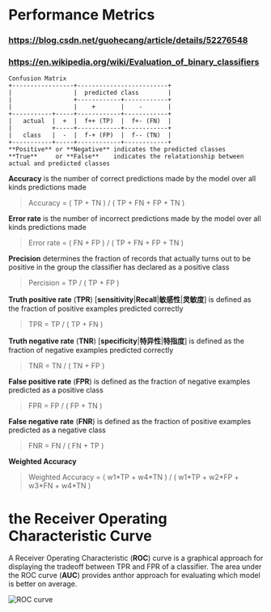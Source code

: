 # Performance Metrics
### https://blog.csdn.net/guohecang/article/details/52276548
### https://en.wikipedia.org/wiki/Evaluation_of_binary_classifiers
    Confusion Matrix  
    +-----------------+-------------------------+  
    |                 |  predicted class        |  
    |                 +------------+------------+  
    |                 |    +       |    -       |  
    +-----------+-----+------------+------------+  
    |   actual  |  +  |  f++ (TP)  |  f+- (FN)  |  
    |           +-----+------------+------------+  
    |   class   |  -  |  f-+ (FP)  |  f-- (TN)  |  
    +-----------+-----+------------+------------+  
    **Positive** or **Negative** indicates the predicted classes
    **True**     or **False**    indicates the relatationship between actual and predicted classes

**Accuracy** is the number of correct predictions made by the model over all kinds predictions made

> Accuracy = ( TP + TN ) / ( TP + FN + FP + TN )

**Error rate** is the number of incorrect predictions made by the model over all kinds predictions made

> Error rate = ( FN + FP ) / ( TP + FN + FP + TN )

**Precision** determines the fraction of records that actually turns out to be positive in the group the classifier has declared as a positive class

> Percision = TP / ( TP + FP )

**Truth positive rate** (**TPR**) [**sensitivity**|**Recall**|**敏感性**|**灵敏度**] is defined as the fraction of positive examples predicted correctly

> TPR = TP / ( TP + FN )

**Truth negative rate** (**TNR**) [**specificity**|**特异性**|**特指度**] is defined as the fraction of negative examples predicted correctly

> TNR = TN / ( TN + FP )

**False positive rate** (**FPR**) is defined as the fraction of negative examples predicted as a positive class

> FPR = FP / ( FP + TN )

**False negative rate** (**FNR**) is defined as the fraction of positive examples predicted as a negative class

> FNR = FN / ( FN + TP )

**Weighted Accuracy**

> Weighted Accuracy = ( w1\*TP + w4\*TN ) / ( w1\*TP + w2\*FP + w3\*FN + w4\*TN )

# the Receiver Operating Characteristic Curve

A Receiver Operating Characteristic (**ROC**) curve is a graphical approach for displaying the tradeoff between TPR and FPR of a classifier.
The area under the ROC curve (**AUC**) provides anthor approach for evaluating which model is better on average.

![ROC curve](https://upload.wikimedia.org/wikipedia/commons/6/6b/Roccurves.png)


